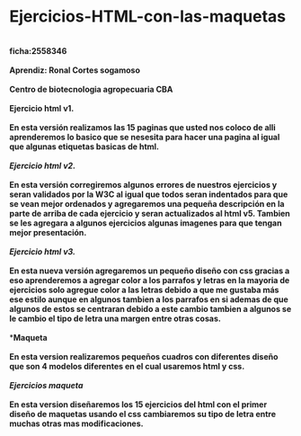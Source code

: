 # Ejercicios-HTML-con-las-maquetas
<br>**ficha:2558346**</br>
<br>**Aprendiz: Ronal Cortes sogamoso**</br>
<br>**Centro de biotecnologia agropecuaria CBA**</br>
<br>**Ejercicio html v1.**</br>
<br>**En esta versión realizamos las 15 paginas que usted nos coloco de alli aprenderemos lo basico que se  nesesita para hacer una pagina al igual que algunas etiquetas basicas de html.**</br>
<br>***Ejercicio html v2.***</br>
<br>**En esta versión corregiremos algunos errores de nuestros ejercicios y seran validados por la W3C al igual que todos seran indentados para que se vean mejor ordenados y agregaremos una pequeña descripción en la parte de arriba de cada ejercicio  y seran actualizados al html v5. Tambien  se les agregara a algunos ejercicios algunas imagenes para que tengan  mejor presentación.**</br>
<br>***Ejercicio html v3.***</br>
<br>**En esta nueva versión agregaremos un pequeño diseño con css gracias a eso aprenderemos a agregar color a los parrafos y letras en la mayoria de ejercicios solo agregue color a las letras debido a que me gustaba más ese estilo aunque en algunos tambien a los parrafos en si ademas de que algunos de estos se centraran debido a este cambio tambien a algunos se le cambio el tipo de letra una margen entre otras cosas.**</br>
<br>***Maqueta**</br>
<br>**En esta version realizaremos pequeños cuadros con diferentes  diseño que son 4 modelos diferentes en el cual usaremos html y css.**</br>
<br>***Ejercicios maqueta***</Br>
<br>**En esta version diseñaremos los 15 ejercicios del html con el primer diseño de maquetas usando el css cambiaremos su tipo de letra entre muchas otras mas modificaciones.**</br>
